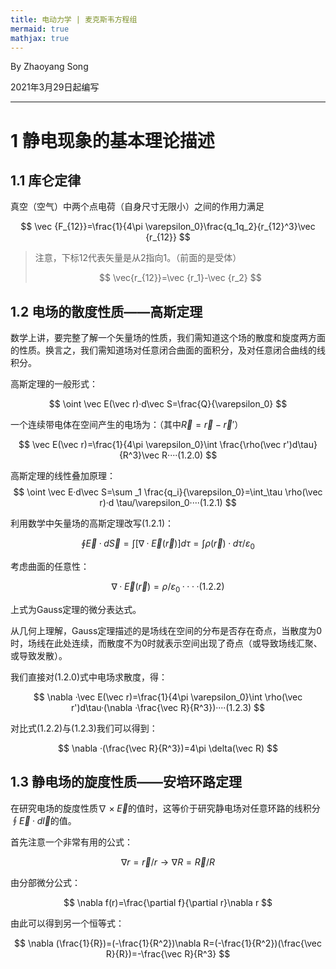 ```yaml
---
title: 电动力学 | 麦克斯韦方程组
mermaid: true
mathjax: true
---
```


By Zhaoyang Song

2021年3月29日起编写

---------------

# 1 静电现象的基本理论描述

## 1.1 库仑定律

真空（空气）中两个点电荷（自身尺寸无限小）之间的作用力满足

$$
\vec {F_{12}}=\frac{1}{4\pi \varepsilon_0}\frac{q_1q_2}{r_{12}^3}\vec {r_{12}}
$$

> 注意，下标12代表矢量是从2指向1。（前面的是受体）
> 
> $$
> \vec{r_{12}}=\vec {r_1}-\vec {r_2}
> $$

## 1.2 电场的散度性质——高斯定理

数学上讲，要完整了解一个矢量场的性质，我们需知道这个场的散度和旋度两方面的性质。换言之，我们需知道场对任意闭合曲面的面积分，及对任意闭合曲线的线积分。

高斯定理的一般形式：

$$
\oint \vec E(\vec r)·d\vec S=\frac{Q}{\varepsilon_0}
$$

一个连续带电体在空间产生的电场为：（其中$\vec R=\vec r-\vec r'$）

$$
\vec E(\vec r)=\frac{1}{4\pi \varepsilon_0}\int \frac{\rho(\vec r')d\tau}{R^3}\vec R····(1.2.0)
$$

高斯定理的线性叠加原理：
$$
\oint \vec E·d\vec S=\sum _1 \frac{q_i}{\varepsilon_0}=\int_\tau \rho(\vec r)·d \tau/\varepsilon_0····(1.2.1)
$$

利用数学中矢量场的高斯定理改写$(1.2.1)$：

$$
\oint \vec E·d\vec S=\int [\nabla ·\vec E(\vec r)]d\tau=\int \rho(\vec r)·d \tau/\varepsilon_0
$$

考虑曲面的任意性：

$$
\nabla ·\vec E(\vec r)=\rho/\varepsilon_0····(1.2.2)
$$

上式为Gauss定理的微分表达式。

从几何上理解，Gauss定理描述的是场线在空间的分布是否存在奇点，当散度为0时，场线在此处连续，而散度不为0时就表示空间出现了奇点（或导致场线汇聚、或导致发散）。

我们直接对$(1.2.0)$式中电场求散度，得：

$$
\nabla ·\vec E(\vec r)=\frac{1}{4\pi \varepsilon_0}\int \rho(\vec r')d\tau·(\nabla ·\frac{\vec R}{R^3})····(1.2.3)
$$

对比式$(1.2.2)$与$(1.2.3)$我们可以得到：

$$
\nabla ·(\frac{\vec R}{R^3})=4\pi \delta(\vec R)
$$

## 1.3 静电场的旋度性质——安培环路定理

在研究电场的旋度性质$\nabla \times \vec E$的值时，这等价于研究静电场对任意环路的线积分$\oint \vec E · d\vec l$的值。

首先注意一个非常有用的公式：

$$
\nabla r=\vec r/r \to \nabla R=\vec R/R
$$

由分部微分公式：

$$
\nabla f(r)=\frac{\partial f}{\partial r}\nabla r
$$

由此可以得到另一个恒等式：

$$
\nabla (\frac{1}{R})=(-\frac{1}{R^2})\nabla R=(-\frac{1}{R^2})(\frac{\vec R}{R})=-\frac{\vec R}{R^3}
$$

















